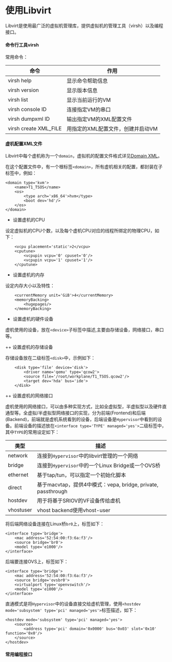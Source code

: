 # 使用Libvirt

Libvirt是使用最广泛的虚拟机管理库，提供虚拟机的管理工具（virsh）以及编程接口。

#### 命令行工具virsh

常用命令：

| 命令 				| 作用 	|
| ----------------- | ---------------		|
| virsh help 		| 显示命令帮助信息 		|
| virsh version 	| 显示版本信息 			|
| virsh list 		| 显示当前运行的VM		|
| virsh console ID 	| 连接指定VM的串口 		|
| virsh dumpxml ID 	| 输出指定VM的XML配置文件 |
| virsh create XML_FILE 	| 用指定的XML配置文件，创建并启动VM	|

#### 虚机配置XML文件

Libvirt中每个虚机称为一个`domain`，虚拟机的配置文件格式详见[Domain XML](http://libvirt.org/formatdomain.html)。

在这个配置文件中，有一个根标签`<domain>`，所有虚机相关的配置，都封装在子标签中，例如：

```
<domain type='kvm'>
	<name>T1_TSOS</name>
	<os>
		<type arch='x86_64'>hvm</type>
		<boot dev='hd'/>
	</os>
</domain>
```

+ 设置虚机的CPU

设定虚拟机的CPU个数，以及每个虚机CPU对应的线程所绑定的物理CPU，如下：

```
	<vcpu placement='static'>2</vcpu>
	<cputune>
		<vcpupin vcpu='0' cpuset='0'/>
		<vcpupin vcpu='1' cpuset='1'/>
	</cputune>
```

+ 设置虚机的内存

设定内存大小以及特性：

```
	<currentMemory unit='GiB'>4</currentMemory>
	<memoryBacking>
		<hugepages/>
	</memoryBacking>
```

+ 设置虚机的硬件设备

虚机使用的设备，放在`<device>`子标签中描述,主要由存储设备，网络接口，串口等。

++ 设置虚机的存储设备

存储设备放在二级标签`<disk>`中，示例如下：

```
	<disk type='file' device='disk'>
		<driver name='qemu' type='qcow2'>
		<source file='/root/workplane/T1_TSOS.qcow2'/>
		<target dev='hda' bus='ide'>
	</disk>
```

++ 设置虚机的网络接口

虚机使用的网络接口，可以由多种实现方式，比如全虚拟型，半虚拟型以及硬件直通型等。全虚拟/半虚拟型网络接口的实现，分为前端(Frontend)和后端(Backend)，前端就是虚机系统看到的设备，后端设备是`Hypervisor`中看到的设备。前端设备的描述放在`<interface type='TYPE' managed='yes'>`二级标签中，其中`TYPE`的常用设定如下：

| 类型 		| 描述 |
| ---- 		| ---- |
| network 	| 连接到`Hypervisor`中的libvirt管理的一个网络 		|
| bridge 	| 连接到`Hypervisor`中的一个Linux Bridge或一个OVS桥 |
| ethernet 	| 基于tap/tun，可以指定一个初始化脚本				|
| direct 	| 基于macvtap，提供4中模式：vepa, bridge, private, passthrough |
| hostdev 	| 用于将基于SRIOV的VF设备传给虚机	|
| vhostuser	| vhost backend使用vhost-user	 	|

将后端网络设备连接在Linux桥`br0`上，标签如下：

```
<interface type='bridge'>
	<mac address='52:54:00:f3:6a:f3'/>
	<source bridge='br0'>
	<model type='e1000'/>
</interface>
```

后端要连接OVS上，标签如下：

```
<interface type='bridge'>
	<mac address='52:54:00:f3:6a:f3'/>
	<source bridge='ovsbr0'>
	<virtualport type='openvswitch'/>
	<model type='e1000'/>
</interface>
```

直通模式是将`Hypervisor`中的设备直接交给虚机管理，使用`<hostdev mode='subsystem' type='pci' managed='yes'>`标签描述，如下：

```
<hostdev mode='subsystem' type='pci' managed='yes'>
	<source>
		<address type='pci' domain='0x0000' bus='0x03' slot='0x10' function='0x0'/>
	</source>
</hostdev>
```

#### 常用编程接口


